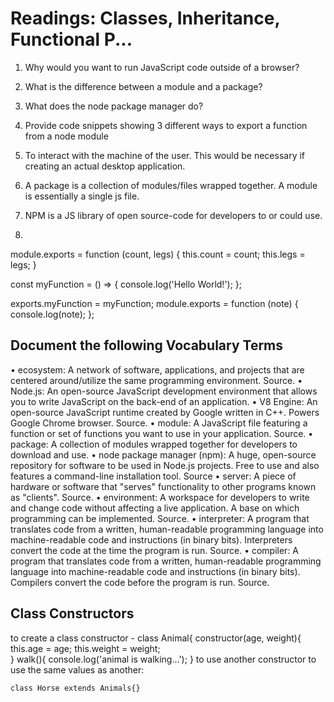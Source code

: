 
# Readings: Classes, Inheritance, Functional P...

1.	Why would you want to run JavaScript code outside of a browser? 
2.	What is the difference between a module and a package?
3.	What does the node package manager do?
4.	Provide code snippets showing 3 different ways to export a function from a node module
	
	
	
1. To interact with the machine of the user. This would be necessary if creating an actual desktop application. 
2.  A package is a collection of modules/files wrapped together.
      A module is essentially a single js file. 
3. NPM is a JS library of open source-code for developers to or could use. 
4. 
module.exports = function (count, legs) {
  this.count = count;
  this.legs = legs;
}

const myFunction = () => {
  console.log('Hello World!');
};

exports.myFunction = myFunction;
module.exports = function (note) {
  console.log(note);
};







## Document the following Vocabulary Terms
•	ecosystem: A network of software, applications, and projects that are centered around/utilize the same programming environment. Source.
•	Node.js: An open-source JavaScript development environment that allows you to write JavaScript on the back-end of an application.
•	V8 Engine: An open-source JavaScript runtime created by Google written in C++. Powers Google Chrome browser. Source.
•	module: A JavaScript file featuring a function or set of functions you want to use in your application. Source.
•	package: A collection of modules wrapped together for developers to download and use.
•	node package manager (npm): A huge, open-source repository for software to be used in Node.js projects. Free to use and also features a command-line installation tool. Source
•	server: A piece of hardware or software that "serves" functionality to other programs known as "clients". Source.
•	environment: A workspace for developers to write and change code without affecting a live application. A base on which programming can be implemented. Source.
•	interpreter: A program that translates code from a written, human-readable programming language into machine-readable code and instructions (in binary bits). Interpreters convert the code at the time the program is run. Source.
•	compiler: A program that translates code from a written, human-readable programming language into machine-readable code and instructions (in binary bits). Compilers convert the code before the program is run. Source.


## Class Constructors

to create a class constructor - class Animal{ 
					constructor(age, weight){
						this.age = age;	
						this.weight = weight;	
					   }
						walk(){
							console.log('animal is walking...');
					}
to use another constructor to use the same values as another: 

	class Horse extends Animals{}

